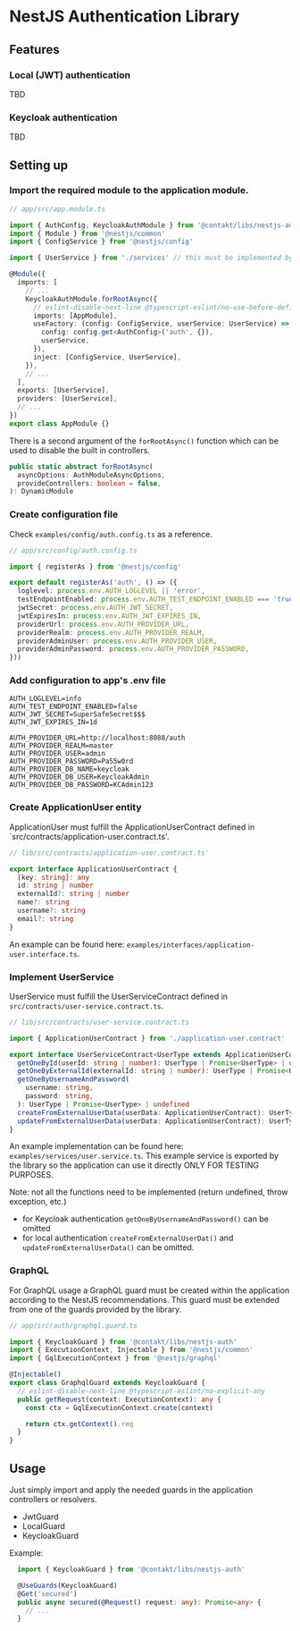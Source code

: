 # NestJS Authentication Library

## Features

### Local (JWT) authentication
TBD

### Keycloak authentication
TBD

## Setting up
### Import the required module to the application module.
```typescript
// app/src/app.module.ts

import { AuthConfig, KeycloakAuthModule } from '@contakt/libs/nestjs-auth'
import { Module } from '@nestjs/common'
import { ConfigService } from '@nestjs/config'

import { UserService } from './services' // this must be implemented by the application

@Module({
  imports: [
    // ...
    KeycloakAuthModule.forRootAsync({
      // eslint-disable-next-line @typescript-eslint/no-use-before-define
      imports: [AppModule],
      useFactory: (config: ConfigService, userService: UserService) => ({
        config: config.get<AuthConfig>('auth', {}),
        userService,
      }),
      inject: [ConfigService, UserService],
    }),
    // ...
  ],
  exports: [UserService],
  providers: [UserService],
  // ...
})
export class AppModule {}
```

There is a second argument of the `forRootAsync()` function which can be used to disable the built in controllers.
```typescript
public static abstract forRootAsync(
  asyncOptions: AuthModuleAsyncOptions,
  provideControllers: boolean = false,
): DynamicModule
```

### Create configuration file
Check `examples/config/auth.config.ts` as a reference.
```typescript
// app/src/config/auth.config.ts

import { registerAs } from '@nestjs/config'

export default registerAs('auth', () => ({
  loglevel: process.env.AUTH_LOGLEVEL || 'error',
  testEndpointEnabled: process.env.AUTH_TEST_ENDPOINT_ENABLED === 'true',
  jwtSecret: process.env.AUTH_JWT_SECRET,
  jwtExpiresIn: process.env.AUTH_JWT_EXPIRES_IN,
  providerUrl: process.env.AUTH_PROVIDER_URL,
  providerRealm: process.env.AUTH_PROVIDER_REALM,
  providerAdminUser: process.env.AUTH_PROVIDER_USER,
  providerAdminPassword: process.env.AUTH_PROVIDER_PASSWORD,
}))
```

### Add configuration to app's .env file
```dotenv
AUTH_LOGLEVEL=info
AUTH_TEST_ENDPOINT_ENABLED=false
AUTH_JWT_SECRET=SuperSafeSecret$$$
AUTH_JWT_EXPIRES_IN=1d

AUTH_PROVIDER_URL=http://localhost:8088/auth
AUTH_PROVIDER_REALM=master
AUTH_PROVIDER_USER=admin
AUTH_PROVIDER_PASSWORD=Pa55w0rd
AUTH_PROVIDER_DB_NAME=keycloak
AUTH_PROVIDER_DB_USER=KeycloakAdmin
AUTH_PROVIDER_DB_PASSWORD=KCAdmin123
```

### Create ApplicationUser entity
ApplicationUser must fulfill the ApplicationUserContract defined in `src/contracts/application-user.contract.ts'.
```typescript
// lib/src/contracts/application-user.contract.ts'

export interface ApplicationUserContract {
  [key: string]: any
  id: string | number
  externalId?: string | number
  name?: string
  username?: string
  email?: string
}
```

An example can be found here: `examples/interfaces/application-user.interface.ts`.

### Implement UserService
UserService must fulfill the UserServiceContract defined in `src/contracts/user-service.contract.ts`.
```typescript
// lib/src/contracts/user-service.contract.ts

import { ApplicationUserContract } from './application-user.contract'

export interface UserServiceContract<UserType extends ApplicationUserContract> {
  getOneById(userId: string | number): UserType | Promise<UserType> | undefined
  getOneByExternalId(externalId: string | number): UserType | Promise<UserType> | undefined
  getOneByUsernameAndPassword(
    username: string,
    password: string,
  ): UserType | Promise<UserType> | undefined
  createFromExternalUserData(userData: ApplicationUserContract): UserType | Promise<UserType>
  updateFromExternalUserData(userData: ApplicationUserContract): UserType | Promise<UserType>
}
```

An example implementation can be found here: `examples/services/user.service.ts`. This example service is exported
by the library so the application can use it directly ONLY FOR TESTING PURPOSES.

Note: not all the functions need to be implemented (return undefined, throw exception, etc.)
 * for Keycloak authentication `getOneByUsernameAndPassword()` can be omitted
 * for local authentication `createFromExternalUserDat()` and `updateFromExternalUserData()` can be omitted.
 
### GraphQL
For GraphQL usage a GraphQL guard must be created within the application according to the NestJS recommendations.
This guard must be extended from one of the guards provided by the library.
```typescript
// app/src/auth/graphql.guard.ts

import { KeycloakGuard } from '@contakt/libs/nestjs-auth'
import { ExecutionContext, Injectable } from '@nestjs/common'
import { GqlExecutionContext } from '@nestjs/graphql'

@Injectable()
export class GraphqlGuard extends KeycloakGuard {
  // eslint-disable-next-line @typescript-eslint/no-explicit-any
  public getRequest(context: ExecutionContext): any {
    const ctx = GqlExecutionContext.create(context)

    return ctx.getContext().req
  }
}
```

## Usage
Just simply import and apply the needed guards in the application controllers or resolvers.
* JwtGuard
* LocalGuard
* KeycloakGuard

Example:
```typescript
  import { KeycloakGuard } from '@contakt/libs/nestjs-auth'

  @UseGuards(KeycloakGuard)
  @Get('secured')
  public async secured(@Request() request: any): Promise<any> {
    // ...
  }
```
